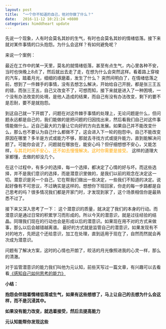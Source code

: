 ```yaml
---
layout: post
title:  "一个你不知道的自己，他对你做了什么？"
date:   2016-11-12 10:21:24 +0800
categories: himddheart update
--- 
```


先说一个现象，人有时会莫名其妙的生气，有时也会莫名其妙的情绪低落。接下来就对某件事情的口头抱怨。为什么会这样？有如何避免呢？

来说一个案例：

最近在工作中的某一天里，莫名的就情绪低落，甚至有点生气，内心里各种不安，当时也快晚上8点了，然后就出去走了走，在想为什么会突然这样。看着路上穿梭的汽车，踏着月光，细细的琢磨着，发生了什么？ 突然间明白了，在情绪低落之前，想到了一件棘手的事情，没有去想怎么解决，开始给自己开脱，都是张三王五的错，而张三王五，自己又改变不了，可想而知，接下来就是进入了一种困境，一个没有办法改变的处境，是他人造成的结果，而自己有没有办法改变，剩下的要不是忍耐，要不是就抱怨。

到这自己就一下开朗了，问题在对这件棘手事情的处理上，无论问题是什么，但问题永远都是自己的，我们能做的是把问题的归因找出来，然后看我们自己对这件事情能做什么，近自己最大的力量让它向好的方向去发展。如果自己并不能改变什么，那么也不要认为自己什么都做不了，这会进入下一轮的抱怨中。自己不能改变原因在哪里？多半是方式或能力不够，那就去寻找方式或提升能力，直到能解决问题了。可能你会说了，问题就在哪放在，能安心吗？但仔细想想不安心，又能怎样，<font color="orange">与其花时间不安心，还不如去慢慢解决。这时你需要是接受。</font> 这样的道理大家都懂，去做的却没几个。

在这个过程中，有多少的选择，每一个选择，都决定了心情的好与坏。而这些选择，并不是我们意识的选择，而是潜意识里做的，是我们以前的观念在决定这一切。潜意识是另一个自己，它在帮我们做出一些决定，一些我们不知道的决定。说起好像有不可思议，不过确实是这样的。想想你下班回家，你走的每一步路都是自己思考的吗？很多情况我们都是开家门时，才发现到家了，这个场景相信你是最熟悉不过了。


接下来又深入思考了一下：
这个潜意识的质量，就决定了我们的本身的行动。而潜意识是通过日常的积累学习而形成的。所以今天的潜意识，就是过往经验的结晶。同理我们现在的行动也会是形成以后的潜意识。如果现在用不对的方式来做事，那么以后会越错越离谱。
最好的方式就是监管自己的潜意识，如果发现有不对的地方，先把这个还给意识，加工在处理，直到适用于现在了，自然而然就会再次成为潜意识。

问题有了解决方案，这时的心情也开朗了，皎洁的月光像照进我的心灵一样，那么的清澈。

对于监管潜意识的能力我们叫他为元认知，前些天写过一篇文章，有兴趣可以去看看[《感知自己如何思考的能力》](https://himddheart.github.io/himddheart/update/2016/11/05/Metacognition.html)

**小结：**

**抱怨会伴随着情绪低落或生气，如果有这些想想了，马上让自己的去想为什么会这样，而不是沉浸其中。**

**如果没有能力改变，就选着接受，然后去提高能力**

**元认知能帮你发现这些**



